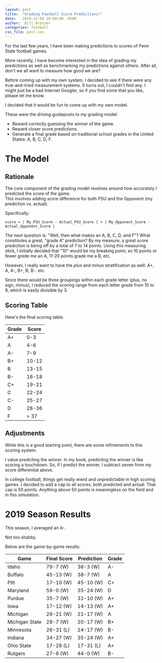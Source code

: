```yaml
---
layout: post
title:  "Grading Football Score Predictions!"
date:   2019-12-04 20:00:00 -0500
author:  Bill Kratzer
categories: football
css_file: post.css
---
```


For the last few years, I have been making predictions to scores of Penn State football games.  

More recently, I have become interested in the idea of grading my predictions as well as benchmarking my predictions against others. 
After all, don't we all want to measure how good we are?

Before coming up with my own system, I decided to see if there were any true-and-tried measurement systems. It turns out, I couldn't find any.   I might just be a bad Internet Googler, so if you find some that you like, please let me know.

I decided that it would be fun to come up with my own model.

These were the driving guideposts to my grading model:

+ Reward correctly guessing the winner of the game.
+ Reward closer score predictions.
+ Generate a final grade based on traditional school grades in the United States: A, B, C, D, F.   

# The Model

## Rationale 

The core component of the grading model revolves around how accurately I predicted the score of the game.  
This involves adding score difference for both PSU and the Opponent (my prediction vs. actual).

Specifically:

`score = | My_PSU_Score - Actual_PSU_Score | + | My_Opponent_Score - Actual_Opponent_Score |`

The next question is: "Well, then what makes an A, B, C, D, and F"?  What constitutes a great, "grade A" prediction? By my measure, a great score prediction is being off by a total of 7 to 14 points.  Using this measuring stick, I initially decided that "10" would be my breaking point; so 10 points or fewer grede me an A, 11-20 points grade me a B, etc.

However, I really want to have the *plus* and *minus* stratification as well:  A+, A, A-, B+, B, B-. etc.

Since there would be three groupings within each grade letter (plus, no sign, minus), I reduced the scoring range from each letter grade from 10 to 9, which is easily divisible by 3.

## Scoring Table

Here's the final scoring table:

| Grade | Score 
|-------|--------|
| A+    | 0-3    |
| A     | 4-6    |
| A-    | 7-9    |
| B+    | 10-12  |
| B     | 13-15  |
| B-    | 16-18  |
| C+    | 19-21  |
| C     | 22-24  |
| C-    | 25-27  |
| D     | 28-36  |
| F     | > 37   |

## Adjustments

While this is a good starting point, there are some refinements to this scoring system.

I value predicting the winner.  In my book, predicting the winner is like scoring a touchdown.  So, if I predict the winner, I subtract seven from my score differential above.

In college football, things get really wierd and unpredictable in high scoring games.  I decided to add a cap to all scores, both predicted and actual.   That cap is 50 points.   Anything above 50 points is meaningless on the field and in this simulation.

# 2019 Season Results

This season, I averaged an A-.  

Not too shabby.

Below are the game-by-game results:

| Game  | Final Score | Prediction | Grade | 
|-------|-------------|------------|-------|
| Idaho | 79-7 (W) | 38-3 (W) | A- | 
| Buffalo | 45-13 (W) | 38-7 (W) | A |
| Pitt | 17-10 (W) | 45-10 (W) | C+ |
| Maryland | 59-0 (W) | 35-24 (W) | D |
| Purdue | 35-7 (W) | 31-10 (W) | A+ |
| Iowa | 17-12 (W) | 14-13 (W) | A+ |
| Michigan | 28-21 (W) | 21-17 (W) | A |
| Michigan State | 28-7 (W) | 20-17 (W) | B+ |
| Minnesota | 26-31 (L) |  24-17 (W) | B- |
| Indiana | 34-27 (W) | 35-24 (W) | A+ |
| Ohio State | 17-28 (L) | 17-31 (L) | A+ |
| Rutgers | 27-6 (W) | 44-0 (W) | B- |

